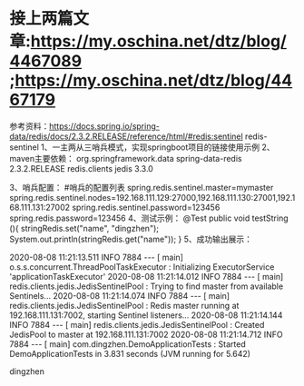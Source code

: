 # 接上两篇文章:https://my.oschina.net/dtz/blog/4467089 ;https://my.oschina.net/dtz/blog/4467179
参考资料：https://docs.spring.io/spring-data/redis/docs/2.3.2.RELEASE/reference/html/#redis:sentinel
redis-sentinel
1、一主两从三哨兵模式，实现springboot项目的链接使用示例
2、maven主要依赖：
        <dependency>
            <groupId>org.springframework.data</groupId>
            <artifactId>spring-data-redis</artifactId>
            <version>2.3.2.RELEASE</version>
        </dependency>
        <dependency>
            <groupId>redis.clients</groupId>
            <artifactId>jedis</artifactId>
            <version>3.3.0</version>
        </dependency>
        <dependency>
        
3、哨兵配置：
 #哨兵的配置列表
spring.redis.sentinel.master=mymaster
spring.redis.sentinel.nodes=192.168.111.129:27000,192.168.111.130:27001,192.168.111.131:27002
spring.redis.sentinel.password=123456
spring.redis.password=123456
4、测试示例：
 @Test
    public void testString (){
        stringRedis.set("name", "dingzhen");
        System.out.println(stringRedis.get("name"));
    }
5、成功输出展示：

2020-08-08 11:21:13.511  INFO 7884 --- [           main] o.s.s.concurrent.ThreadPoolTaskExecutor  : Initializing ExecutorService 'applicationTaskExecutor'
2020-08-08 11:21:14.012  INFO 7884 --- [           main] redis.clients.jedis.JedisSentinelPool    : Trying to find master from available Sentinels...
2020-08-08 11:21:14.074  INFO 7884 --- [           main] redis.clients.jedis.JedisSentinelPool    : Redis master running at 192.168.111.131:7002, starting Sentinel listeners...
2020-08-08 11:21:14.144  INFO 7884 --- [           main] redis.clients.jedis.JedisSentinelPool    : Created JedisPool to master at 192.168.111.131:7002
2020-08-08 11:21:14.712  INFO 7884 --- [           main] com.dingzhen.DemoApplicationTests        : Started DemoApplicationTests in 3.831 seconds (JVM running for 5.642)

dingzhen
